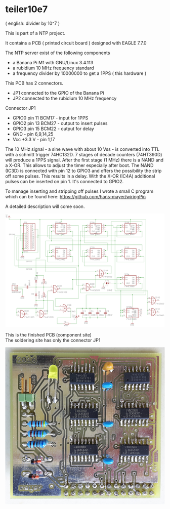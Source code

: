 # teiler10e7

( english: divider by 10^7 )

This is part of a NTP project.

It contains a PCB ( printed circuit board ) designed with EAGLE 7.7.0

The NTP server exist of the following components

* a Banana Pi M1 with GNU/Linux 3.4.113
* a rubidium 10 MHz frequency standard
* a frequency divider by 10000000 to get a 1PPS ( this hardware )

This PCB has 2 connectors.

* JP1 connected to the GPIO of the Banana Pi
* JP2 connected to the rubidium 10 MHz frequency

Connector JP1

* GPIO0 pin 11 BCM17 - input for 1PPS
* GPIO2 pin 13 BCM27 - output to insert pulses
* GPIO3 pin 15 BCM22 - output for delay
* GND - pin 6,9,14,25
* Vcc +3.3 V - pin 1,17

The 10 MHz signal - a sine wave with about 10 Vss - is converted into TTL with a schmitt trigger 74HC132D. 7 stages of decade counters (74HT390D) will produce a 1PPS signal. After the first stage (1 MHz) there is a NAND and a X-OR. This allows to adjust the timer especially after boot. The NAND (IC3D) is connected with pin 12 to GPIO3 and offers the possibility the strip off some pulses. This results in a delay. With the X-OR (IC4A) additional pulses can be inserted on pin 1. It's connected to GPIO2.

To manage inserting and stripping off pulses I wrote a small C program which can be found here: https://github.com/hans-mayer/wiringPin

A detailed description will come soon.


![circuitdiagram.png](/circuitdiagram.png)

This is the finished PCB (component site) <br>
The soldering site has only the connector JP1

![pcb_teiler.png](/pcb_teiler.png)
